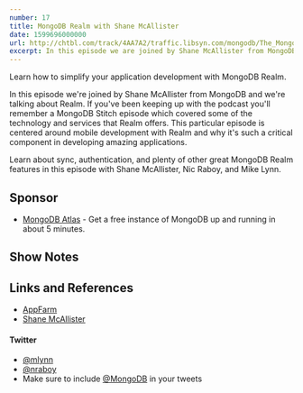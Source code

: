 ```yaml
---
number: 17
title: MongoDB Realm with Shane McAllister
date: 1599696000000
url: http://chtbl.com/track/4AA7A2/traffic.libsyn.com/mongodb/The_MongoDB_Podcast_-_Realm_with_Shane_McAllister.mp3
excerpt: In this episode we are joined by Shane McAllister from MongoDB and we are talking about Realm. If you have been keeping up with the podcast you will remember a MongoDB Stitch episode which covered some of the technology and services that Realm offers. This particular episode is centered around mobile development with Realm and why it's such a critical component in developing amazing applications.
---
```


Learn how to simplify your application development with MongoDB Realm.

In this episode we're joined by Shane McAllister from MongoDB and we're talking about Realm. If you've been keeping up with the podcast you'll remember a MongoDB Stitch episode which covered some of the technology and services that Realm offers. This particular episode is centered around mobile development with Realm and why it's such a critical component in developing amazing applications.

Learn about sync, authentication, and plenty of other great MongoDB Realm features in this episode with Shane McAllister, Nic Raboy, and Mike Lynn.

## Sponsor

* [MongoDB Atlas](https://cloud.mongodb.com) - Get a free instance of MongoDB up and running in about 5 minutes.

## Show Notes

## Links and References
* [AppFarm](https://appfarm.io/)
* [Shane McAllister](https://developer.mongodb.com/author/shane-mcallister)

#### Twitter
 * [@mlynn](https://twitter.com/mlynn)
 * [@nraboy](https://twitter.com/nraboy)
 * Make sure to include [@MongoDB](https://twitter.com/MongoDB) in your tweets